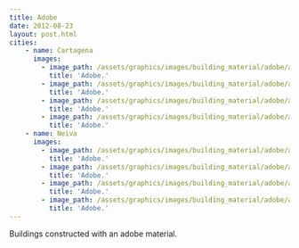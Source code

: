 ```yaml
---
title: Adobe 
date: 2012-08-23
layout: post.html
cities:
    - name: Cartagena
      images:
        - image_path: /assets/graphics/images/building_material/adobe/adobe_cartagena_01.jpg
          title: 'Adobe.'          
        - image_path: /assets/graphics/images/building_material/adobe/adobe_cartagena_02.jpg
          title: 'Adobe.'  
        - image_path: /assets/graphics/images/building_material/adobe/adobe_cartagena_03.jpg
          title: 'Adobe.'          
        - image_path: /assets/graphics/images/building_material/adobe/adobe_cartagena_04.jpg
          title: 'Adobe.'          
    - name: Neiva
      images:
        - image_path: /assets/graphics/images/building_material/adobe/adobe_neiva_01.jpg
          title: 'Adobe.'          
        - image_path: /assets/graphics/images/building_material/adobe/adobe_neiva_02.jpg
          title: 'Adobe.'          
        - image_path: /assets/graphics/images/building_material/adobe/adobe_neiva_03.jpg
          title: 'Adobe.'          
        - image_path: /assets/graphics/images/building_material/adobe/adobe_neiva_04.jpg
          title: 'Adobe.'          
---
```

Buildings constructed with an adobe material.
